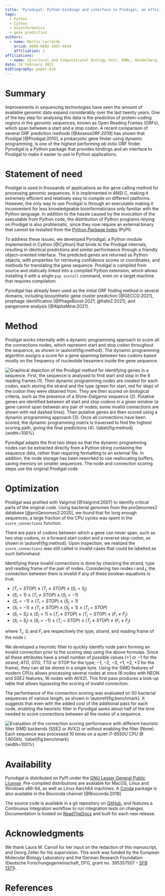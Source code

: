 ```yaml
---
title: 'Pyrodigal: Python bindings and interface to Prodigal, an efficient ORF finder for prokaryotes.'
tags:
  - Python
  - Cython
  - bioinformatics
  - gene prediction
authors:
  - name: Martin Larralde
    orcid: 0000-0002-3947-4444
    affiliation: 1
affiliations:
  - name: Structural and Computational Biology Unit, EMBL, Heidelberg, Germany
date: 24 February 2022
bibliography: paper.bib
---
```


# Summary

Improvements in sequencing technologies have seen the amount of available
genomic data expand considerably over the last twenty years. One of the key
step for analysing this data is the prediction of protein-coding regions in
the genomic sequences, known as Open Reading Frames (ORFs), which span between
a start and a stop codon. A recent comparison of several ORF prediction methods
[@AssessORF:2019] has shown that Prodigal [@Prodigal:2010], a prokaryotic gene
finder using dynamic programming, is one of the highest performing *ab initio*
ORF finder. Pyrodigal is a Python package that provides bindings and an
interface to Prodigal to make it easier to use in Python applications.


# Statement of need

Prodigal is used in thousands of applications as the gene calling method
for processing genomic sequences. It is implemented in ANSI C, making it
extremely efficient and relatively easy to compile on different platforms.
However, the only way to use Prodigal is through an executable making it
inconvenient for less knowledgeable bioinformaticians only familiar with
the Python language. In addition to the hassle caused by the invocation of
the executable from Python code, the distribution of Python programs relying
on Prodigal is also problematic, since they now require an external binary
that cannot be installed from the [Python Package Index](https://pypi.org) (PyPI).

To address these issues, we developed Pyrodigal, a Python module implemented
in Cython [@Cython] that binds to the Prodigal internals, resulting in identical
predictions and similar performance through a friendly object-oriented interface.
The predicted genes are returned as Python objects, with properties for retrieving
confidence scores or coordinates, and methods for translating the gene sequence.
Prodigal is compiled from source and statically linked into a compiled Python
extension, which allows installing it with a single `pip install` command,
even on a target machine that requires compilation.

Pyrodigal has already been used as the initial ORF finding method in several
domains, including biosynthetic gene cluster prediction [@GECCO:2021],
prophage identification [@PhageBoost:2021; @hafeZ:2021], and pangenome
analysis [@AlphaMine:2021].


<!-- # Improvements

Although using the same data structures and scoring method as Prodigal,
Pyrodigal improves on several aspects of the original software by
re-implementing peripheral parts of the original software:

- Sequence data is not stored as a bitmap but as a byte array, which comes at
  the cost of slightly increased memory consumption in exchange of faster memory
  access. Memory profiling has revealed that the bulk of memory consumption
  in Prodigal is not caused by sequence data but node data, so this trade-off
  is acceptable.
- Memory management has been reworked to use buffers growing on insertion,
  making the memory consumption slightly more conservative on smaller sequences
  and addressing edges cases on sequences with a large number of start and
  STOP codons.
- Use of local buffers allows for thread-locality in the `OrfFinder.find_genes`
  method. In addition, `pyrodigal` makes use of the Cython feature for
  releasing the Python Global Interpreter Lock (GIL), which makes the ORF
  finder class usable in multi-threaded code. -->

# Method

Prodigal works internally with a dynamic programming approach to score all the
connections nodes, which represent start and stop codon throughout the sequence,
as shown in \autoref{fig:method}. The dynamic programming algorithm assigns a
score for a gene spanning between two codons based mostly on the frequency of
nucleotide hexamers inside the gene sequence.

![Graphical depiction of the Prodigal method for identifying genes in a sequence.
First, the sequence is analysed to find start and stop in the 6 reading frames (1). Then
dynamic programming nodes are created for each codon, each storing the strand and the
type (green for start, red for stop) of the codon they were obtained from. They are then
scored on biological criteria, such as the presence of a Shine-Dalgarno sequence (2).
Putative genes are identified between all start and stop codons in a given
window (a gene cannot span between any pair of nodes; some invalid connections are
shown with red dashed lines). Then putative genes are then scored using a dynamic
programming approach (3). Once all connections have been scored, the dynamic programming
matrix is traversed to find the highest scoring path, giving the final predictions (4).
\label{fig:method}](figure1.svg){width=100%}

Pyrodigal adapts the first two steps so that the dynamic programming nodes
can be extracted directly from a Python string containing the sequence data,
rather than requiring formatting to an external file. In addition, the node
storage has been reworked to use reallocating buffers, saving memory on
smaller sequences. The node and connection scoring steps use the original
Prodigal code.


# Optimization

Prodigal was profiled with Valgrind [@Valgrind:2007] to identify critical
parts of the original code. Using bacterial genomes from the proGenomes2
database [@proGenomes2:2020], we found that for long enough sequences,
a large fraction of the CPU cycles was spent in the `score_connections`
function.

There are pairs of codons between which a gene can never span, such as two
stop codons, or a forward start codon and a reverse stop codon, as shown in
\autoref{fig:method}. Upon inspection, we realized the `score_connections`
was still called in invalid cases that could be labelled as such beforehand.

Identifying these invalid connections is done by checking the strand, type and
reading frame of the pair of nodes. Considering two nodes $i$ and $j$, the
connection between them is invalid if any of these boolean equations is true:

- $(T_i = STOP) \land (T_j \ne STOP) \land (S_i = S_j)$
- $(S_i = 1) \land (T_i \ne STOP) \land (S_j = -1)$
- $(S_i = -1) \land (T_i = STOP) \land (S_j = 1)$
- $(S_i = -1) \land (T_i \ne STOP) \land (S_j = 1) \land (T_j = STOP)$
- $(S_i = S_j) \land (S_i = 1) \land (T_i \ne STOP) \land (T_j = STOP) \land (F_i \ne F_j)$
- $(S_i = S_j) \land (S_i = -1) \land (T_i = STOP) \land (T_j \ne STOP) \land (F_i \ne F_j)$

where $T_i$, $S_i$ and $F_i$ are respectively the type, strand, and reading
frame of the node $i$.

We developed a heuristic filter to quickly identify node pairs forming an
invalid connection prior to the scoring step using the above formulas.
Since all these attributes have a small number of possible values
($+1$ or $-1$ for the strand; $ATG$, $GTG$, $TTG$ or $STOP$ for the type;
$-1$, $-2$, $-3$, $+1$, $+2$, $+3$ for the frame), they can all be stored in
a single byte. Using the SIMD features of modern CPUs allows processing several
nodes at once (8 nodes with NEON and SSE2 features, 16 nodes with AVX2). This
first pass produces a look-up table that allows bypassing the scoring of invalid
connection.

The performance of the connection scoring was evaluated on 50 bacterial
sequences of various length, as shown in \autoref{fig:benchmark}. It suggests
that even with the added cost of the additional pass for each node, enabling
the heuristic filter in Pyrodigal saves about half of the time needed to score
connections between all the nodes of a sequence.

![Evaluation of the connection scoring performance with different heuristic
filter SIMD backends (SSE2 or AVX2) or without enabling the filter (None).
*Each sequence was processed 10 times on a quiet i7-8550U CPU @ 1.80GHz*. \label{fig:benchmark}](figure2.svg){width=100%}


# Availability

Pyrodigal is distributed on PyPI under the
[GNU Lesser General Public License](https://www.gnu.org/licenses/lgpl-3.0).
Pre-compiled distributions are available for MacOS, Linux and Windows x86-64,
as well as Linux Aarch64 machines. A [Conda](https://conda.io/) package is
also available in the Bioconda channel [@Bioconda:2018].

The source code is available in a git repository on [GitHub](https://github.com/althonos/pyrodigal),
and features a Continuous Integration workflow to run integration tests on changes.
Documentation is hosted on [ReadTheDocs](https://pyrodigal.readthedocs.io) and
built for each new release.


# Acknowledgments

We thank Laura M. Carroll for her input on the redaction of this manuscript,
and Georg Zeller for his supervision. This work was funded by the European
Molecular Biology Laboratory and the German Research Foundation
(Deutsche Forschungsgemeinschaft, DFG, grant no. 395357507 – [SFB 1371](https://www.sfb1371.tum.de/)).


# References
